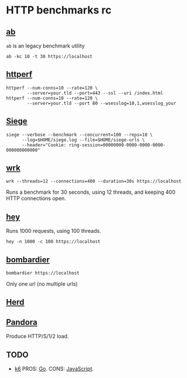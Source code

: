 # HTTP benchmarks rc

## [ab][]

`ab` is an legacy benchmark utility

    ab -kc 10 -t 30 https://localhost

[ab]: https://httpd.apache.org/docs/trunk/programs/ab.html

## [httperf][]

    httperf --num-conns=10 --rate=120 \
            --server=your.tld --port=443 --ssl --uri /index.html
    httperf --num-conns=10 --rate=120 \
            --server=your.tld --port 80 --wsesslog=10,1,wsesslog_your

[httperf]: https://github.com/httperf/httperf

## [Siege][]

    siege --verbose --benchmark --concurrent=100 --reps=10 \
          --log=$HOME/siege.log --file=$HOME/siege-urls \
          --header="Cookie: ring-session=00000000-0000-0000-0000-000000000000"

[siege]: https://github.com/joedog/siege

## [wrk][]

    wrk --threads=12 --connections=400 --duration=30s https://localhost

[wrk]: https://github.com/wg/wrk

Runs a benchmark for 30 seconds, using 12 threads, and keeping
400 HTTP connections open.

## [hey][]

Runs 1000 requests, using 100 threads.

    hey -n 1000 -c 100 https://localhost

[hey]: https://github.com/rakyll/hey

## [bombardier][]

    bombardier https://localhost

[bombardier]: https://github.com/codesenberg/bombardier

Only one url (no multiple urls)

## [Herd][]

[herd]: https://github.com/imjacobclark/herd

## [Pandora][]

Produce HTTP/S/1/2 load.

[pandora]: http://github.com/yandex/pandora

## TODO

* [k6][] PROS: [Go][]. CONS: [JavaScript][].

[javascript]: https://en.wikipedia.org/wiki/JavaScript
[go]: https://github.com/golang/go
[k6]: https://github.com/grafana/k6
